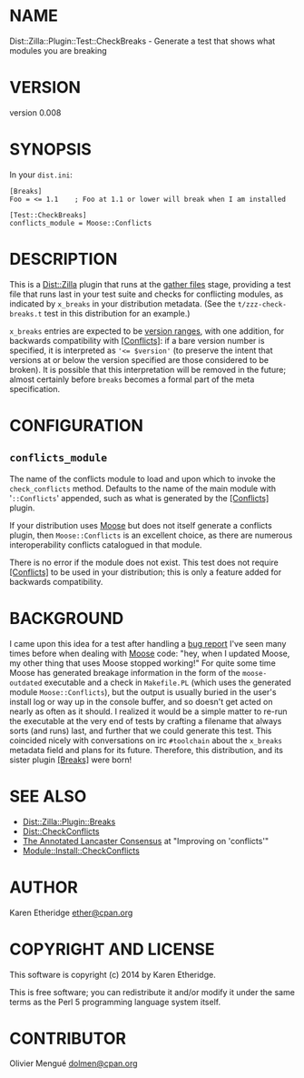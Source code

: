 # NAME

Dist::Zilla::Plugin::Test::CheckBreaks - Generate a test that shows what modules you are breaking

# VERSION

version 0.008

# SYNOPSIS

In your `dist.ini`:

    [Breaks]
    Foo = <= 1.1    ; Foo at 1.1 or lower will break when I am installed

    [Test::CheckBreaks]
    conflicts_module = Moose::Conflicts

# DESCRIPTION

This is a [Dist::Zilla](https://metacpan.org/pod/Dist::Zilla) plugin that runs at the
[gather files](https://metacpan.org/pod/Dist::Zilla::Role::FileGatherer) stage, providing a test file
that runs last in your test suite and checks for conflicting modules, as
indicated by `x_breaks` in your distribution metadata.
(See the `t/zzz-check-breaks.t` test in this distribution for an example.)

`x_breaks` entries are expected to be
[version ranges](https://metacpan.org/pod/CPAN::Meta::Spec#Version-Ranges), with one
addition, for backwards compatibility with
[\[Conflicts\]](https://metacpan.org/pod/Dist::Zilla::Plugin::Conflicts): if a bare version number is
specified, it is interpreted as `'<= $version'` (to preserve the intent
that versions at or below the version specified are those considered to be
broken).  It is possible that this interpretation will be removed in the
future; almost certainly before `breaks` becomes a formal part of the meta
specification.

# CONFIGURATION

## `conflicts_module`

The name of the conflicts module to load and upon which to invoke the `check_conflicts`
method. Defaults to the name of the main module with '`::Conflicts`'
appended, such as what is generated by the
[\[Conflicts\]](https://metacpan.org/pod/Dist::Zilla::Plugin::Conflicts) plugin.

If your distribution uses [Moose](https://metacpan.org/pod/Moose) but does not itself generate a conflicts
plugin, then `Moose::Conflicts` is an excellent choice, as there are numerous
interoperability conflicts catalogued in that module.

There is no error if the module does not exist. This test does not require
[\[Conflicts\]](https://metacpan.org/pod/Dist::Zilla::Plugin::Conflicts) to be used in your distribution;
this is only a feature added for backwards compatibility.

# BACKGROUND

I came upon this idea for a test after handling a
[bug report](https://rt.cpan.org/Ticket/Display.html?id=92780)
I've seen many times before when dealing with [Moose](https://metacpan.org/pod/Moose) code: "hey, when I
updated Moose, my other thing that uses Moose stopped working!"  For quite
some time Moose has generated breakage information in the form of the
`moose-outdated` executable and a check in `Makefile.PL` (which uses the
generated module `Moose::Conflicts`), but the output is usually buried in the
user's install log or way up in the console buffer, and so doesn't get acted
on nearly as often as it should.  I realized it would be a simple matter to
re-run the executable at the very end of tests by crafting a filename that
always sorts (and runs) last, and further that we could generate this test.
This coincided nicely with conversations on irc `#toolchain` about the
`x_breaks` metadata field and plans for its future. Therefore, this
distribution, and its sister plugin [\[Breaks\]](https://metacpan.org/pod/Dist::Zilla::Plugin::Breaks)
were born!

# SEE ALSO

- [Dist::Zilla::Plugin::Breaks](https://metacpan.org/pod/Dist::Zilla::Plugin::Breaks)
- [Dist::CheckConflicts](https://metacpan.org/pod/Dist::CheckConflicts)
- [The Annotated Lancaster Consensus](http://www.dagolden.com/index.php/2098/the-annotated-lancaster-consensus/) at "Improving on 'conflicts'"
- [Module::Install::CheckConflicts](https://metacpan.org/pod/Module::Install::CheckConflicts)

# AUTHOR

Karen Etheridge <ether@cpan.org>

# COPYRIGHT AND LICENSE

This software is copyright (c) 2014 by Karen Etheridge.

This is free software; you can redistribute it and/or modify it under
the same terms as the Perl 5 programming language system itself.

# CONTRIBUTOR

Olivier Mengué <dolmen@cpan.org>
